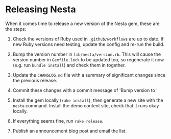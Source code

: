 # Releasing Nesta

When it comes time to release a new version of the Nesta gem, these are
the steps:

1. Check the versions of Ruby used in `.github/workflows` are up to date. If
   new Ruby versions need testing, update the config and re-run the build.

2. Bump the version number in `lib/nesta/version.rb`. This will cause
   the version number in `Gemfile.lock` to be updated too, so regenerate
   it now (e.g. run `bundle install`) and check them in together.

3. Update the `CHANGLOG.md` file with a summary of significant changes since
   the previous release.

4. Commit these changes with a commit message of 'Bump version to <version>'

5. Install the gem locally (`rake install`), then generate a new site
   with the `nesta` command. Install the demo content site, check that
   it runs okay locally.

6. If everything seems fine, run `rake release`.

7. Publish an announcement blog post and email the list.
